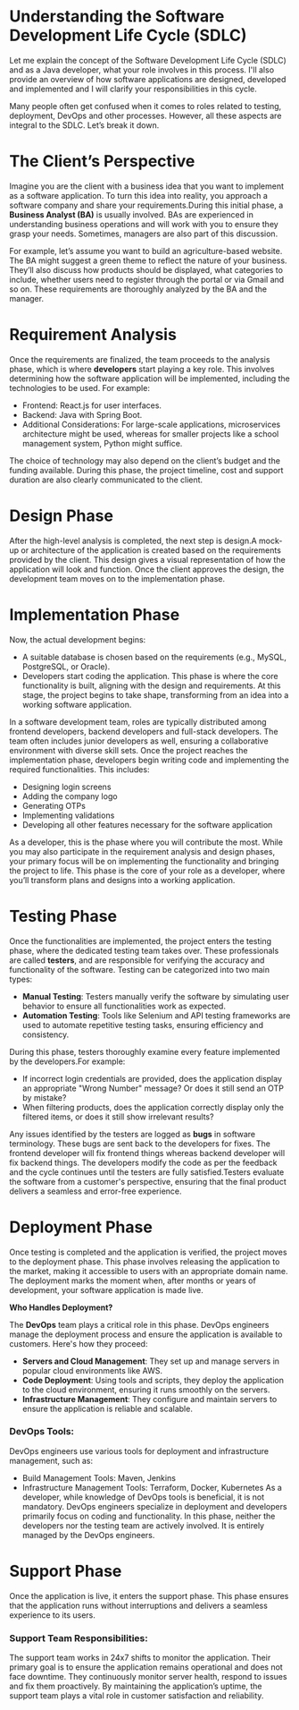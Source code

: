 # Understanding the Software Development Life Cycle (SDLC)
Let me explain the concept of the Software Development Life Cycle (SDLC) and as a Java developer, what your role involves in this process. I'll also provide an overview of how software applications are designed, developed and implemented and I will clarify your responsibilities in this cycle.

Many people often get confused when it comes to roles related to testing, deployment, DevOps and other processes. However, all these aspects are integral to the SDLC. Let’s break it down.

# The Client’s Perspective
Imagine you are the client with a business idea that you want to implement as a software application. To turn this idea into reality, you approach a software company and share your requirements.During this initial phase, a **Business Analyst (BA)** is usually involved. BAs are experienced in understanding business operations and will work with you to ensure they grasp your needs. Sometimes, managers are also part of this discussion.

For example, let’s assume you want to build an agriculture-based website. The BA might suggest a green theme to reflect the nature of your business. They’ll also discuss how products should be displayed, what categories to include, whether users need to register through the portal or via Gmail and so on. These requirements are thoroughly analyzed by the BA and the manager.

# Requirement Analysis
Once the requirements are finalized, the team proceeds to the analysis phase, which is where **developers** start playing a key role. This involves determining how the software application will be implemented, including the technologies to be used. For example:
- Frontend: React.js for user interfaces.
- Backend: Java with Spring Boot.
- Additional Considerations: For large-scale applications, microservices architecture might be used, whereas for smaller projects like a school management system, Python might suffice.

The choice of technology may also depend on the client’s budget and the funding available. During this phase, the project timeline, cost and support duration are also clearly communicated to the client.

# Design Phase
After the high-level analysis is completed, the next step is design.A mock-up or architecture of the application is created based on the requirements provided by the client. This design gives a visual representation of how the application will look and function. Once the client approves the design, the development team moves on to the implementation phase.

# Implementation Phase
Now, the actual development begins:
- A suitable database is chosen based on the requirements (e.g., MySQL, PostgreSQL, or Oracle).
- Developers start coding the application. This phase is where the core functionality is built, aligning with the design and requirements.
At this stage, the project begins to take shape, transforming from an idea into a working software application.

In a software development team, roles are typically distributed among frontend developers, backend developers and full-stack developers. The team often includes junior developers as well, ensuring a collaborative environment with diverse skill sets. Once the project reaches the implementation phase, developers begin writing code and implementing the required functionalities. This includes:
- Designing login screens
- Adding the company logo
- Generating OTPs
- Implementing validations
- Developing all other features necessary for the software application

As a developer, this is the phase where you will contribute the most. While you may also participate in the requirement analysis and design phases, your primary focus will be on implementing the functionality and bringing the project to life. This phase is the core of your role as a developer, where you’ll transform plans and designs into a working application.

# Testing Phase
Once the functionalities are implemented, the project enters the testing phase, where the dedicated testing team takes over. These professionals are called **testers**, and are responsible for verifying the accuracy and functionality of the software. Testing can be categorized into two main types:
- **Manual Testing**: Testers manually verify the software by simulating user behavior to ensure all functionalities work as expected.
- **Automation Testing**: Tools like Selenium and API testing frameworks are used to automate repetitive testing tasks, ensuring efficiency and consistency.

During this phase, testers thoroughly examine every feature implemented by the developers.For example:
- If incorrect login credentials are provided, does the application display an appropriate "Wrong Number" message? Or does it still send an OTP by mistake?
- When filtering products, does the application correctly display only the filtered items, or does it still show irrelevant results?

Any issues identified by the testers are logged as **bugs** in software terminology. These bugs are sent back to the developers for fixes. The frontend developer will fix frontend things whereas backend developer will fix backend things. The developers modify the code as per the feedback and the cycle continues until the testers are fully satisfied.Testers evaluate the software from a customer's perspective, ensuring that the final product delivers a seamless and error-free experience.

# Deployment Phase
Once testing is completed and the application is verified, the project moves to the deployment phase. This phase involves releasing the application to the market, making it accessible to users with an appropriate domain name. The deployment marks the moment when, after months or years of development, your software application is made live.

**Who Handles Deployment?**

The **DevOps** team plays a critical role in this phase. DevOps engineers manage the deployment process and ensure the application is available to customers. Here's how they proceed:
- **Servers and Cloud Management**: They set up and manage servers in popular cloud environments like AWS.
- **Code Deployment**: Using tools and scripts, they deploy the application to the cloud environment, ensuring it runs smoothly on the servers.
- **Infrastructure Management**: They configure and maintain servers to ensure the application is reliable and scalable.

### DevOps Tools:
DevOps engineers use various tools for deployment and infrastructure management, such as:
- Build Management Tools: Maven, Jenkins
- Infrastructure Management Tools: Terraform, Docker, Kubernetes
As a developer, while knowledge of DevOps tools is beneficial, it is not mandatory. DevOps engineers specialize in deployment and developers primarily focus on coding and functionality. In this phase, neither the developers nor the testing team are actively involved. It is entirely managed by the DevOps engineers.

# Support Phase
Once the application is live, it enters the support phase. This phase ensures that the application runs without interruptions and delivers a seamless experience to its users.

### Support Team Responsibilities:
The support team works in 24x7 shifts to monitor the application. Their primary goal is to ensure the application remains operational and does not face downtime. They continuously monitor server health, respond to issues and fix them proactively. By maintaining the application’s uptime, the support team plays a vital role in customer satisfaction and reliability.
